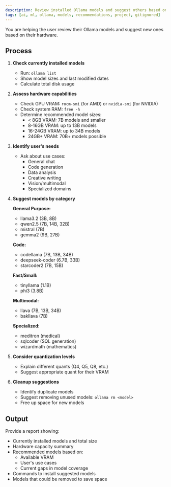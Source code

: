 ```yaml
---
description: Review installed Ollama models and suggest others based on hardware
tags: [ai, ml, ollama, models, recommendations, project, gitignored]
---
```


You are helping the user review their Ollama models and suggest new ones based on their hardware.

## Process

1. **Check currently installed models**
   - Run: `ollama list`
   - Show model sizes and last modified dates
   - Calculate total disk usage

2. **Assess hardware capabilities**
   - Check GPU VRAM: `rocm-smi` (for AMD) or `nvidia-smi` (for NVIDIA)
   - Check system RAM: `free -h`
   - Determine recommended model sizes:
     - < 8GB VRAM: 7B models and smaller
     - 8-16GB VRAM: up to 13B models
     - 16-24GB VRAM: up to 34B models
     - 24GB+ VRAM: 70B+ models possible

3. **Identify user's needs**
   - Ask about use cases:
     - General chat
     - Code generation
     - Data analysis
     - Creative writing
     - Vision/multimodal
     - Specialized domains

4. **Suggest models by category**

   **General Purpose:**
   - llama3.2 (3B, 8B)
   - qwen2.5 (7B, 14B, 32B)
   - mistral (7B)
   - gemma2 (9B, 27B)

   **Code:**
   - codellama (7B, 13B, 34B)
   - deepseek-coder (6.7B, 33B)
   - starcoder2 (7B, 15B)

   **Fast/Small:**
   - tinyllama (1.1B)
   - phi3 (3.8B)

   **Multimodal:**
   - llava (7B, 13B, 34B)
   - bakllava (7B)

   **Specialized:**
   - meditron (medical)
   - sqlcoder (SQL generation)
   - wizardmath (mathematics)

5. **Consider quantization levels**
   - Explain different quants (Q4, Q5, Q8, etc.)
   - Suggest appropriate quant for their VRAM

6. **Cleanup suggestions**
   - Identify duplicate models
   - Suggest removing unused models: `ollama rm <model>`
   - Free up space for new models

## Output

Provide a report showing:
- Currently installed models and total size
- Hardware capacity summary
- Recommended models based on:
  - Available VRAM
  - User's use cases
  - Current gaps in model coverage
- Commands to install suggested models
- Models that could be removed to save space
